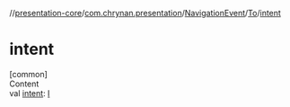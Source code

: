 //[presentation-core](../../../../index.md)/[com.chrynan.presentation](../../index.md)/[NavigationEvent](../index.md)/[To](index.md)/[intent](intent.md)



# intent  
[common]  
Content  
val [intent](intent.md): [I](index.md)  



